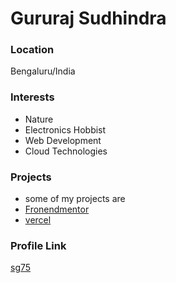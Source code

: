 # Gururaj Sudhindra

### Location

Bengaluru/India

### Interests

- Nature
- Electronics Hobbist
- Web Development
- Cloud Technologies

### Projects

- some of my projects are
- [Fronendmentor](https://www.frontendmentor.io/profile/SG75)
- [vercel](https://vercel.com/sg7)

### Profile Link

[sg75](https://github.com/SG75)
